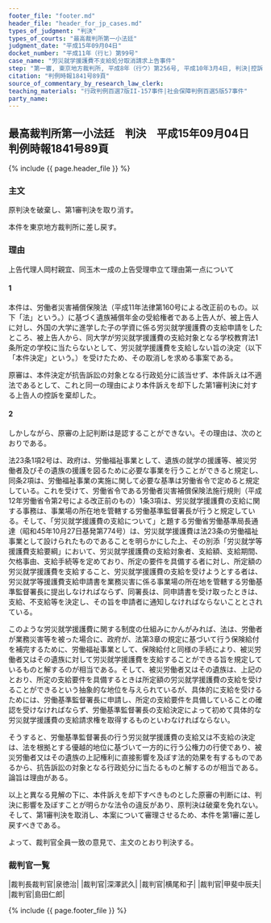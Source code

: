 ```yaml
---
footer_file: "footer.md"
header_file: "header_for_jp_cases.md"
types_of_judgment: "判決"
types_of_courts: "最高裁判所第一小法廷"
judgment_date: "平成15年09月04日"
docket_number: "平成11年（行ヒ）第99号"
case_name: "労災就学援護費不支給処分取消請求上告事件"
step: "第一審, 東京地方裁判所, 平成8年（行ウ）第256号, 平成10年3月4日, 判決|控訴審, 東京高等裁判所, 平成10年（行コ）第54号, 平成11年3月9日, 判決"
citation: "判例時報1841号89頁"
source_of_commentary_by_research_law_clerk:
teaching_materials: "行政判例百選7版II-157事件|社会保障判例百選5版57事件"
party_name:
---
```


## 最高裁判所第一小法廷　判決　平成15年09月04日　判例時報1841号89頁




{% include {{ page.header_file }}  %}




### 主文



原判決を破棄し、第1審判決を取り消す。

本件を東京地方裁判所に差し戻す。





### 理由



上告代理人岡村親宜、同玉木一成の上告受理申立て理由第一点について

#### 1

本件は、労働者災害補償保険法（平成11年法律第160号による改正前のもの。以下「法」という。）に基づく遺族補償年金の受給権者である上告人が、被上告人に対し、外国の大学に進学した子の学資に係る労災就学援護費の支給申請をしたところ、被上告人から、同大学が労災就学援護費の支給対象となる学校教育法1条所定の学校に当たらないとして、労災就学援護費を支給しない旨の決定（以下「本件決定」という。）を受けたため、その取消しを求める事案である。

原審は、本件決定が抗告訴訟の対象となる行政処分に該当せず、本件訴えは不適法であるとして、これと同一の理由により本件訴えを却下した第1審判決に対する上告人の控訴を棄却した。

#### 2

しかしながら、原審の上記判断は是認することができない。その理由は、次のとおりである。

法23条1項2号は、政府は、労働福祉事業として、遺族の就学の援護等、被災労働者及びその遺族の援護を図るために必要な事業を行うことができると規定し、同条2項は、労働福祉事業の実施に関して必要な基準は労働省令で定めると規定している。これを受けて、労働省令である労働者災害補償保険法施行規則（平成12年労働省令第2号による改正前のもの）1条3項は、労災就学援護費の支給に関する事務は、事業場の所在地を管轄する労働基準監督署長が行うと規定している。そして、「労災就学援護費の支給について」と題する労働省労働基準局長通達（昭和45年10月27日基発第774号）は、労災就学援護費は法23条の労働福祉事業として設けられたものであることを明らかにした上、その別添「労災就学等援護費支給要綱」において、労災就学援護費の支給対象者、支給額、支給期間、欠格事由、支給手続等を定めており、所定の要件を具備する者に対し、所定額の労災就学援護費を支給すること、労災就学援護費の支給を受けようとする者は、労災就学等援護費支給申請書を業務災害に係る事業場の所在地を管轄する労働基準監督署長に提出しなければならず、同署長は、同申請書を受け取ったときは、支給、不支給等を決定し、その旨を申請者に通知しなければならないこととされている。

このような労災就学援護費に関する制度の仕組みにかんがみれば、法は、労働者が業務災害等を被った場合に、政府が、法第3章の規定に基づいて行う保険給付を補完するために、労働福祉事業として、保険給付と同様の手続により、被災労働者又はその遺族に対して労災就学援護費を支給することができる旨を規定しているものと解するのが相当である。そして、被災労働者又はその遺族は、上記のとおり、所定の支給要件を具備するときは所定額の労災就学援護費の支給を受けることができるという抽象的な地位を与えられているが、具体的に支給を受けるためには、労働基準監督署長に申請し、所定の支給要件を具備していることの確認を受けなければならず、労働基準監督署長の支給決定によって初めて具体的な労災就学援護費の支給請求権を取得するものといわなければならない。

そうすると、労働基準監督署長の行う労災就学援護費の支給又は不支給の決定は、法を根拠とする優越的地位に基づいて一方的に行う公権力の行使であり、被災労働者又はその遺族の上記権利に直接影響を及ぼす法的効果を有するものであるから、抗告訴訟の対象となる行政処分に当たるものと解するのが相当である。論旨は理由がある。

以上と異なる見解の下に、本件訴えを却下すべきものとした原審の判断には、判決に影響を及ぼすことが明らかな法令の違反があり、原判決は破棄を免れない。そして、第1審判決を取消し、本案について審理させるため、本件を第1審に差し戻すべきである。

よって、裁判官全員一致の意見で、主文のとおり判決する。

### 裁判官一覧

|裁判長裁判官|泉徳治|
|裁判官|深澤武久|
|裁判官|横尾和子|
|裁判官|甲斐中辰夫|
|裁判官|島田仁郎|


{% include {{ page.footer_file }}  %}

